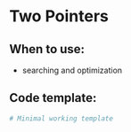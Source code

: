 # Two Pointers

## When to use:
- searching and optimization

## Code template:
```python
# Minimal working template
